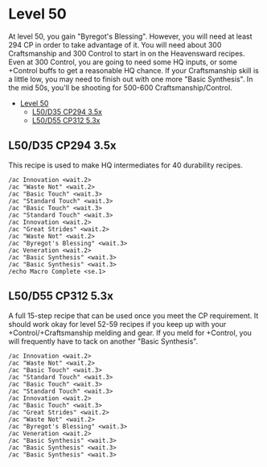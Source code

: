 # Level 50

At level 50, you gain "Byregot's Blessing".  However, you will need at least 294 CP in order to take advantage of it.  You will need about 300 Craftsmanship and 300 Control to start in on the Heavensward recipes.  Even at 300 Control, you are going to need some HQ inputs, or some +Control buffs to get a reasonable HQ chance. If your Craftsmanship skill is a little low, you may need to finish out with one more "Basic Synthesis".  In the mid 50s, you'll be shooting for 500-600 Craftsmanship/Control.

- [Level 50](#level-50)
  - [L50/D35 CP294 3.5x](#l50d35-cp294-35x)
  - [L50/D55 CP312 5.3x](#l50d55-cp312-53x)

## L50/D35 CP294 3.5x

This recipe is used to make HQ intermediates for 40 durability recipes.

```
/ac Innovation <wait.2>
/ac "Waste Not" <wait.2>
/ac "Basic Touch" <wait.3>
/ac "Standard Touch" <wait.3>
/ac "Basic Touch" <wait.3>
/ac "Standard Touch" <wait.3>
/ac Innovation <wait.2>
/ac "Great Strides" <wait.2>
/ac "Waste Not" <wait.2>
/ac "Byregot's Blessing" <wait.3>
/ac Veneration <wait.2>
/ac "Basic Synthesis" <wait.3>
/ac "Basic Synthesis" <wait.3>
/echo Macro Complete <se.1>
```

## L50/D55 CP312 5.3x

A full 15-step recipe that can be used once you meet the CP requirement.  It should work okay for level 52-59 recipes if you keep up with your +Control/+Craftsmanship melding and gear.  If you meld for +Control, you will frequently have to tack on another "Basic Synthesis".

```
/ac Innovation <wait.2>
/ac "Waste Not" <wait.2>
/ac "Basic Touch" <wait.3>
/ac "Standard Touch" <wait.3>
/ac "Basic Touch" <wait.3>
/ac "Standard Touch" <wait.3>
/ac Innovation <wait.2>
/ac "Basic Touch" <wait.3>
/ac "Great Strides" <wait.2>
/ac "Waste Not" <wait.2>
/ac "Byregot's Blessing" <wait.3>
/ac Veneration <wait.2>
/ac "Basic Synthesis" <wait.3>
/ac "Basic Synthesis" <wait.3>
/ac "Basic Synthesis" <wait.3>
```